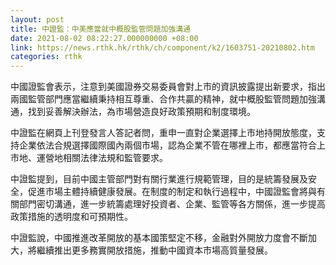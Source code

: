 ```yaml
---
layout: post
title: 中證監：中美應當就中概股監管問題加強溝通
date: 2021-08-02 08:22:27.000000000 +08:00
link: https://news.rthk.hk/rthk/ch/component/k2/1603751-20210802.htm
categories: rthk
---
```


中國證監會表示，注意到美國證券交易委員會對上市的資訊披露提出新要求，指出兩國監管部門應當繼續秉持相互尊重、合作共贏的精神，就中概股監管問題加強溝通，找到妥善解決辦法，為市場營造良好政策預期和制度環境。

中證監在網頁上刊登發言人答記者問，重申一直對企業選擇上市地持開放態度，支持企業依法合規選擇國際國內兩個市場，認為企業不管在哪裡上市，都應當符合上市地、運營地相關法律法規和監管要求。

中證監提到，目前中國主管部門對有關行業進行規範管理，目的是統籌發展及安全，促進市場主體持續健康發展。在制度的制定和執行過程中，中國證監會將與有關部門密切溝通，進一步統籌處理好投資者、企業、監管等各方關係，進一步提高政策措施的透明度和可預期性。

中證監說，中國推進改革開放的基本國策堅定不移，金融對外開放力度會不斷加大，將繼續推出更多務實開放措施，推動中國資本市場高質量發展。
